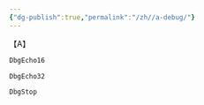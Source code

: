 ```yaml
---
{"dg-publish":true,"permalink":"/zh//a-debug/"}
---
```



【A】

```asm
DbgEcho16

DbgEcho32

DbgStop

```


